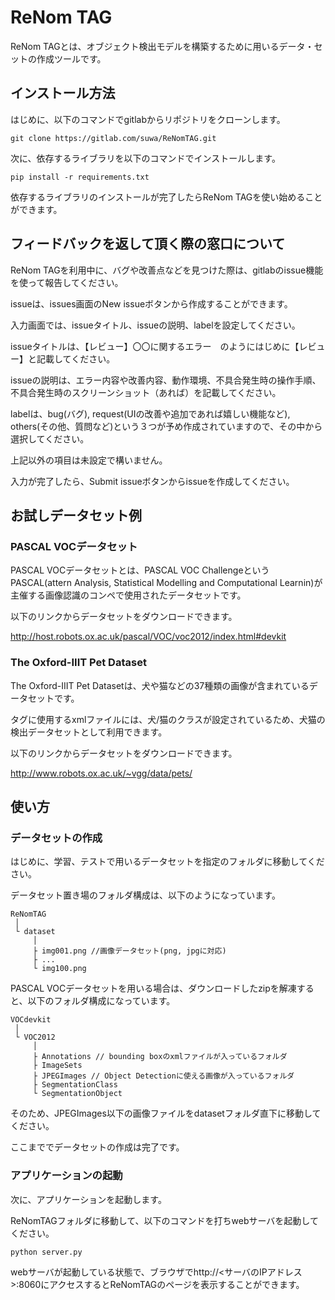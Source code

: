 # ReNom TAG

ReNom TAGとは、オブジェクト検出モデルを構築するために用いるデータ・セットの作成ツールです。  

## インストール方法

はじめに、以下のコマンドでgitlabからリポジトリをクローンします。  

`git clone https://gitlab.com/suwa/ReNomTAG.git`

次に、依存するライブラリを以下のコマンドでインストールします。

`pip install -r requirements.txt`

依存するライブラリのインストールが完了したらReNom TAGを使い始めることができます。

## フィードバックを返して頂く際の窓口について

ReNom TAGを利用中に、バグや改善点などを見つけた際は、gitlabのissue機能を使って報告してください。  

issueは、issues画面のNew issueボタンから作成することができます。  

入力画面では、issueタイトル、issueの説明、labelを設定してください。  

issueタイトルは、【レビュー】〇〇に関するエラー　のようにはじめに【レビュー】と記載してください。  

issueの説明は、エラー内容や改善内容、動作環境、不具合発生時の操作手順、不具合発生時のスクリーンショット（あれば）を記載してください。  

labelは、bug(バグ), request(UIの改善や追加であれば嬉しい機能など), others(その他、質問など)という３つが予め作成されていますので、その中から選択してください。  

上記以外の項目は未設定で構いません。  

入力が完了したら、Submit issueボタンからissueを作成してください。  

## お試しデータセット例

### PASCAL VOCデータセット  

PASCAL VOCデータセットとは、PASCAL VOC ChallengeというPASCAL(attern Analysis, Statistical Modelling and Computational Learnin)が主催する画像認識のコンペで使用されたデータセットです。  

以下のリンクからデータセットをダウンロードできます。  

http://host.robots.ox.ac.uk/pascal/VOC/voc2012/index.html#devkit  

### The Oxford-IIIT Pet Dataset

The Oxford-IIIT Pet Datasetは、犬や猫などの37種類の画像が含まれているデータセットです。  

タグに使用するxmlファイルには、犬/猫のクラスが設定されているため、犬猫の検出データセットとして利用できます。  

以下のリンクからデータセットをダウンロードできます。  

http://www.robots.ox.ac.uk/~vgg/data/pets/

## 使い方

### データセットの作成

はじめに、学習、テストで用いるデータセットを指定のフォルダに移動してください。  

データセット置き場のフォルダ構成は、以下のようになっています。  

```
ReNomTAG
 │
 └ dataset
     │
     ├ img001.png //画像データセット(png, jpgに対応)
     ├ ...
     └ img100.png
```

PASCAL VOCデータセットを用いる場合は、ダウンロードしたzipを解凍すると、以下のフォルダ構成になっています。  

```
VOCdevkit
 │
 └ VOC2012
     │
     ├ Annotations // bounding boxのxmlファイルが入っているフォルダ
     ├ ImageSets
     ├ JPEGImages // Object Detectionに使える画像が入っているフォルダ
     ├ SegmentationClass
     └ SegmentationObject
```

そのため、JPEGImages以下の画像ファイルをdatasetフォルダ直下に移動してください。  

ここまででデータセットの作成は完了です。

### アプリケーションの起動

次に、アプリケーションを起動します。  

ReNomTAGフォルダに移動して、以下のコマンドを打ちwebサーバを起動してください。  

`python server.py`

webサーバが起動している状態で、ブラウザでhttp://<サーバのIPアドレス>:8060にアクセスするとReNomTAGのページを表示することができます。  

